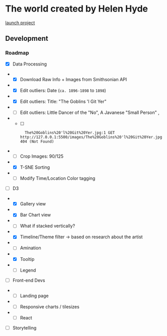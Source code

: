 # The world created by Helen Hyde 

[launch project](https://jessiejessje.github.io/major-studio-1/qualitative_data/)


## Development

### Roadmap

- [x] Data Processing
- - [x] Download Raw Info + Images from Smithsonian API
- - [x] Edit outliers: Date (`ca. 1896-1898` to `1898`)
- - [x] Edit outliers: Title: \"The Goblins 'l Git Yer\"
- - [ ] Edit outliers: Little Dancer of the \"No\", A Javanese \"Small Person\" ,
- - [ ]       The%20Goblins%20'l%20Git%20Yer.jpg:1 GET http://127.0.0.1:5500/images/The%20Goblins%20'l%20Git%20Yer.jpg 404 (Not Found)
- - [ ] Crop Images: 90/125
- - [x] T-SNE Sorting 
- - [ ] Modify Time/Location Color tagging

- [ ] D3
- - [x] Gallery view
- - [x] Bar Chart view
- - [ ] What if stacked vertically?  
- - [x] Timeline/Theme filter -> based on research about the artist
- - [ ] Amination
- - [x] Tooltip
- - [ ] Legend

- [ ] Front-end Devs
- - [ ] Landing page
- - [ ] Responsive charts / tilesizes 
- - [ ] React

- [ ] Storytelling
